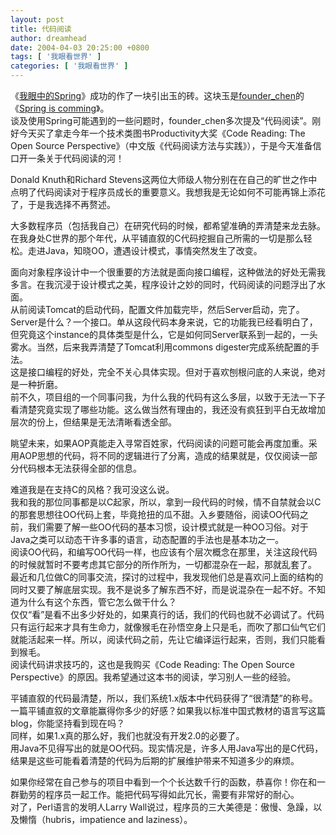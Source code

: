 ```yaml
---
layout: post
title: 代码阅读
author: dreamhead
date: 2004-04-03 20:25:00 +0800
tags: [ '我眼看世界' ]
categories: [ '我眼看世界' ]
---
```


《[我眼中的Spring](http://www.blogbus.com/blogbus/blog/diary.php?diaryid=125334)》成功的作了一块引出玉的砖。这块玉是[founder\_chen](http://osthoughts.blogbus.com/)的《[Spring is comming](http://www.blogbus.com/blogbus/blog/diary.php?diaryid=126737)》。  
谈及使用Spring可能遇到的一些问题时，founder\_chen多次提及“代码阅读”。刚好今天买了拿走今年一个技术类图书Productivity大奖《Code Reading: The Open Source Perspective》（中文版《代码阅读方法与实践》），于是今天准备信口开一条关于代码阅读的河！

Donald Knuth和Richard Stevens这两位大师级人物分别在在自己的旷世之作中点明了代码阅读对于程序员成长的重要意义。我想我是无论如何不可能再锦上添花了，于是我选择不再赘述。

大多数程序员（包括我自己）在研究代码的时候，都希望准确的弄清楚来龙去脉。  
在我身处C世界的那个年代，从平铺直叙的C代码挖掘自己所需的一切是那么轻松。走进Java，知晓OO，遭遇设计模式，事情突然发生了改变。

面向对象程序设计中一个很重要的方法就是面向接口编程，这种做法的好处无需我多言。在我沉浸于设计模式之美，程序设计之妙的同时，代码阅读的问题浮出了水面。  
从前阅读Tomcat的启动代码，配置文件加载完毕，然后Server启动，完了。Server是什么？一个接口。单从这段代码本身来说，它的功能我已经看明白了，但究竟这个instance的具体类型是什么，它是如何同Server联系到一起的，一头雾水。当然，后来我弄清楚了Tomcat利用commons digester完成系统配置的手法。  
这是接口编程的好处，完全不关心具体实现。但对于喜欢刨根问底的人来说，绝对是一种折磨。  
前不久，项目组的一个同事问我，为什么我的代码有这么多层，以致于无法一下子看清楚究竟实现了哪些功能。这么做当然有理由的，我还没有疯狂到平白无故增加层次的份上，但结果是无法清晰看透全部。

眺望未来，如果AOP真能走入寻常百姓家，代码阅读的问题可能会再度加重。采用AOP思想的代码，将不同的逻辑进行了分离，造成的结果就是，仅仅阅读一部分代码根本无法获得全部的信息。

难道我是在支持C的风格？我可没这么说。  
我和我的那位同事都是以C起家，所以，拿到一段代码的时候，情不自禁就会以C的那套思想往OO代码上套，毕竟抢扭的瓜不甜。入乡要随俗，阅读OO代码之前，我们需要了解一些OO代码的基本习惯，设计模式就是一种OO习俗。对于Java之类可以动态干许多事的语言，动态配置的手法也是基本功之一。  
阅读OO代码，和编写OO代码一样，也应该有个层次概念在那里，关注这段代码的时候就暂时不要考虑其它部分的所作所为，一切都混杂在一起，那就乱套了。  
最近和几位做C的同事交流，探讨的过程中，我发现他们总是喜欢问上面的结构的同时又要了解底层实现。我不是说多了解东西不好，而是说混杂在一起不好。不知道为什么有这个东西，管它怎么做干什么？  
仅仅“看”是看不出多少好处的，如果真行的话，我们的代码也就不必调试了。代码只有运行起来才具有生命力，就像猴毛在孙悟空身上只是毛，而吹了那口仙气它们就能活起来一样。所以，阅读代码之前，先让它编译运行起来，否则，我们只能看到猴毛。  
阅读代码讲求技巧的，这也是我购买《Code Reading: The Open Source Perspective》的原因。我希望通过这本书的阅读，学习别人一些的经验。

平铺直叙的代码最清楚，所以，我们系统1.x版本中代码获得了“很清楚”的称号。一篇平铺直叙的文章能赢得你多少的好感？如果我以标准中国式教材的语言写这篇blog，你能坚持看到现在吗？  
同样，如果1.x真的那么好，我们也就没有开发2.0的必要了。  
用Java不见得写出的就是OO代码。现实情况是，许多人用Java写出的是C代码，结果是这些可能看着清楚的代码为后期的扩展维护带来不知道多少的麻烦。

如果你经常在自己参与的项目中看到一个个长达数千行的函数，恭喜你！你在和一群勤劳的程序员一起工作。能把代码写得如此冗长，需要有非常好的耐心。  
对了，Perl语言的发明人Larry Wall说过，程序员的三大美德是：傲慢、急躁，以及懒惰（hubris，impatience and laziness）。



